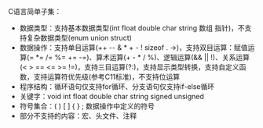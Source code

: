 C语言简单子集：

* 数据类型：支持基本数据类型(int float double char string 数组 指针)，不支持复杂数据类型(enum union struct)
* 数据操作：支持单目运算(++ -- & * + - ! sizeof . ->)，支持双目运算：赋值运算(= *= /= %= += -=)、算术运算(+ - * / %)、逻辑运算(&& || !)、关系运算(< > == <= >= !=)，支持三目运算(?:)，支持显示类型转换，支持自定义函数，支持运算符优先级(参考C11标准)，不支持位运算
* 程序结构：循环语句仅支持for循环、分支语句仅支持if-else循环
* 关键字：void int float double char string signed unsigned
* 符号集合：( ) [ ] { } ; 数据操作中定义的符号
* 部分不支持的内容：宏、头文件、注释
